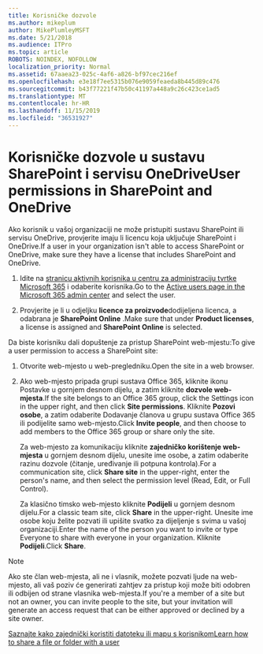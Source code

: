```yaml
---
title: Korisničke dozvole
ms.author: mikeplum
author: MikePlumleyMSFT
ms.date: 5/21/2018
ms.audience: ITPro
ms.topic: article
ROBOTS: NOINDEX, NOFOLLOW
localization_priority: Normal
ms.assetid: 67aaea23-025c-4af6-a826-bf97cec216ef
ms.openlocfilehash: e3e18f7ee5315b076e9059feaeda8b445d89c476
ms.sourcegitcommit: b43f77221f47b50c41197a448a9c26c423ce1ad5
ms.translationtype: MT
ms.contentlocale: hr-HR
ms.lasthandoff: 11/15/2019
ms.locfileid: "36531927"
---
```

# <a name="user-permissions-in-sharepoint-and-onedrive"></a><span data-ttu-id="24135-102">Korisničke dozvole u sustavu SharePoint i servisu OneDrive</span><span class="sxs-lookup"><span data-stu-id="24135-102">User permissions in SharePoint and OneDrive</span></span>

<span data-ttu-id="24135-103">Ako korisnik u vašoj organizaciji ne može pristupiti sustavu SharePoint ili servisu OneDrive, provjerite imaju li licencu koja uključuje SharePoint i OneDrive.</span><span class="sxs-lookup"><span data-stu-id="24135-103">If a user in your organization isn't able to access SharePoint or OneDrive, make sure they have a license that includes SharePoint and OneDrive.</span></span> 
  
1. <span data-ttu-id="24135-104">Idite na [stranicu aktivnih korisnika u centru za administraciju tvrtke Microsoft 365](https://portal.office.com/adminportal/home#/users) i odaberite korisnika.</span><span class="sxs-lookup"><span data-stu-id="24135-104">Go to the [Active users page in the Microsoft 365 admin center](https://portal.office.com/adminportal/home#/users) and select the user.</span></span> 
    
2. <span data-ttu-id="24135-105">Provjerite je li u odjeljku **licence za proizvode**dodijeljena licenca, a odabrana je **SharePoint Online** .</span><span class="sxs-lookup"><span data-stu-id="24135-105">Make sure that under **Product licenses**, a license is assigned and **SharePoint Online** is selected.</span></span> 
    
 <span data-ttu-id="24135-106">Da biste korisniku dali dopuštenje za pristup SharePoint web-mjestu:</span><span class="sxs-lookup"><span data-stu-id="24135-106">To give a user permission to access a SharePoint site:</span></span> 
  
1. <span data-ttu-id="24135-107">Otvorite web-mjesto u web-pregledniku.</span><span class="sxs-lookup"><span data-stu-id="24135-107">Open the site in a web browser.</span></span>
    
2. <span data-ttu-id="24135-108">Ako web-mjesto pripada grupi sustava Office 365, kliknite ikonu Postavke u gornjem desnom dijelu, a zatim kliknite **dozvole web-mjesta**.</span><span class="sxs-lookup"><span data-stu-id="24135-108">If the site belongs to an Office 365 group, click the Settings icon in the upper right, and then click **Site permissions**.</span></span> <span data-ttu-id="24135-109">Kliknite **Pozovi osobe**, a zatim odaberite Dodavanje članova u grupu sustava Office 365 ili podijelite samo web-mjesto.</span><span class="sxs-lookup"><span data-stu-id="24135-109">Click **Invite people**, and then choose to add members to the Office 365 group or share only the site.</span></span> 
    
    <span data-ttu-id="24135-110">Za web-mjesto za komunikaciju kliknite **zajedničko korištenje web-mjesta** u gornjem desnom dijelu, unesite ime osobe, a zatim odaberite razinu dozvole (čitanje, uređivanje ili potpuna kontrola).</span><span class="sxs-lookup"><span data-stu-id="24135-110">For a communication site, click **Share site** in the upper-right, enter the person's name, and then select the permission level (Read, Edit, or Full Control).</span></span> 
    
    <span data-ttu-id="24135-111">Za klasično timsko web-mjesto kliknite **Podijeli** u gornjem desnom dijelu.</span><span class="sxs-lookup"><span data-stu-id="24135-111">For a classic team site, click **Share** in the upper-right.</span></span> <span data-ttu-id="24135-112">Unesite ime osobe koju želite pozvati ili upišite svatko za dijeljenje s svima u vašoj organizaciji.</span><span class="sxs-lookup"><span data-stu-id="24135-112">Enter the name of the person you want to invite or type Everyone to share with everyone in your organization.</span></span> <span data-ttu-id="24135-113">Kliknite **Podijeli**.</span><span class="sxs-lookup"><span data-stu-id="24135-113">Click **Share**.</span></span>
    
> [!NOTE]
> <span data-ttu-id="24135-114">Ako ste član web-mjesta, ali ne i vlasnik, možete pozvati ljude na web-mjesto, ali vaš poziv će generirati zahtjev za pristup koji može biti odobren ili odbijen od strane vlasnika web-mjesta.</span><span class="sxs-lookup"><span data-stu-id="24135-114">If you're a member of a site but not an owner, you can invite people to the site, but your invitation will generate an access request that can be either approved or declined by a site owner.</span></span> 
  
[<span data-ttu-id="24135-115">Saznajte kako zajednički koristiti datoteku ili mapu s korisnikom</span><span class="sxs-lookup"><span data-stu-id="24135-115">Learn how to share a file or folder with a user</span></span>](https://go.microsoft.com/fwlink/?linkid=533408)
  

